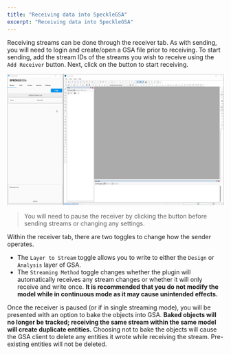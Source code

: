 ```yaml
---
title: "Receiving data into SpeckleGSA"
excerpt: "Receiving data into SpeckleGSA"
---
```


Receiving streams can be done through the receiver tab. As with sending, you will need to login and create/open a GSA file prior to receiving. To start sending, add the stream IDs of the streams you wish to receive using the `Add Receiver` button. Next, click on the <i class="fa fa-play-circle"></i> button to start receiving.

![receiving](./receiving.gif)

> You will need to pause the receiver by clicking the <i class="fa fa-pause-circle"></i> button before sending streams or changing any settings.

Within the receiver tab, there are two toggles to change how the sender operates.
- The `Layer to Stream` toggle allows you to write to either the `Design` or `Analysis` layer of GSA.
- The `Streaming Method` toggle changes whether the plugin will automatically receives any stream changes or whether it will only receive and write once. **It is recommended that you do not modify the model while in continuous mode as it may cause unintended effects.**

Once the receiver is paused (or if in single streaming mode), you will be presented with an option to bake the objects into GSA. **Baked objects will no longer be tracked; receiving the same stream within the same model will create duplicate entities.** Choosing not to bake the objects will cause the GSA client to delete any entities it wrote while receiving the stream. Pre-existing entities will not be deleted.